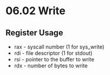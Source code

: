# 06.02 Write

## Register Usage
* rax - syscall number (1 for sys_write)
* rdi - file descriptor (1 for stdout)
* rsi - pointer to the buffer to write
* rdx - number of bytes to write